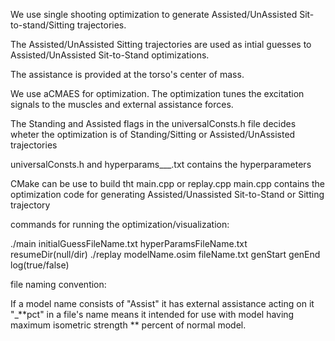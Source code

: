 We use single shooting optimization to generate Assisted/UnAssisted Sit-to-stand/Sitting trajectories.

The Assisted/UnAssisted Sitting trajectories are used as intial guesses to Assisted/UnAssisted Sit-to-Stand optimizations.

The assistance is provided at the torso's center of mass.

We use aCMAES for optimization.
The optimization tunes the excitation signals to the muscles and external assistance forces.

The Standing and Assisted flags in the universalConsts.h file decides wheter the optimization is of Standing/Sitting
or Assisted/UnAssisted trajectories

universalConsts.h and hyperparams___.txt contains the hyperparameters

CMake can be use to build tht main.cpp or replay.cpp
main.cpp contains the optimization code for generating Assisted/Unassisted Sit-to-Stand or Sitting trajectory

commands for running the optimization/visualization:

./main initialGuessFileName.txt hyperParamsFileName.txt resumeDir(null/dir)
./replay modelName.osim fileName.txt genStart genEnd log(true/false)

file naming convention:

If a model name consists of "Assist" it has external assistance acting on it
"_\*\*pct" in a file's name means it intended for use with model having maximum isometric strength \*\* percent of normal model. 